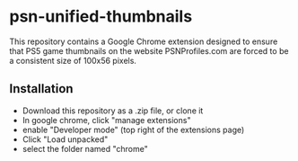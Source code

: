 # psn-unified-thumbnails

This repository contains a Google Chrome extension designed to ensure that PS5 game thumbnails on the website PSNProfiles.com are forced to be a consistent size of 100x56 pixels.

## Installation
- Download this repository as a .zip file, or clone it
- In google chrome, click "manage extensions"
- enable "Developer mode" (top right of the extensions page)
- Click "Load unpacked"
- select the folder named "chrome"
